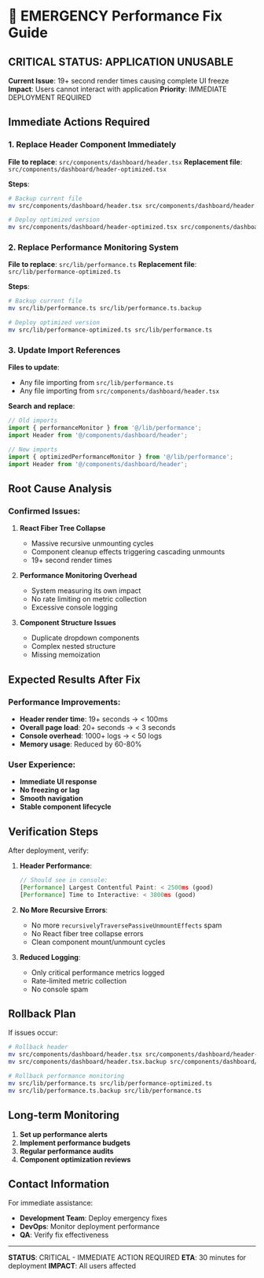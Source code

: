 # 🚨 EMERGENCY Performance Fix Guide

## CRITICAL STATUS: APPLICATION UNUSABLE

**Current Issue**: 19+ second render times causing complete UI freeze
**Impact**: Users cannot interact with application
**Priority**: IMMEDIATE DEPLOYMENT REQUIRED

## Immediate Actions Required

### 1. Replace Header Component Immediately

**File to replace**: `src/components/dashboard/header.tsx`
**Replacement file**: `src/components/dashboard/header-optimized.tsx`

**Steps**:
```bash
# Backup current file
mv src/components/dashboard/header.tsx src/components/dashboard/header.tsx.backup

# Deploy optimized version
mv src/components/dashboard/header-optimized.tsx src/components/dashboard/header.tsx
```

### 2. Replace Performance Monitoring System

**File to replace**: `src/lib/performance.ts`
**Replacement file**: `src/lib/performance-optimized.ts`

**Steps**:
```bash
# Backup current file
mv src/lib/performance.ts src/lib/performance.ts.backup

# Deploy optimized version
mv src/lib/performance-optimized.ts src/lib/performance.ts
```

### 3. Update Import References

**Files to update**:
- Any file importing from `src/lib/performance.ts`
- Any file importing from `src/components/dashboard/header.tsx`

**Search and replace**:
```typescript
// Old imports
import { performanceMonitor } from '@/lib/performance';
import Header from '@/components/dashboard/header';

// New imports  
import { optimizedPerformanceMonitor } from '@/lib/performance';
import Header from '@/components/dashboard/header';
```

## Root Cause Analysis

### Confirmed Issues:

1. **React Fiber Tree Collapse**
   - Massive recursive unmounting cycles
   - Component cleanup effects triggering cascading unmounts
   - 19+ second render times

2. **Performance Monitoring Overhead**
   - System measuring its own impact
   - No rate limiting on metric collection
   - Excessive console logging

3. **Component Structure Issues**
   - Duplicate dropdown components
   - Complex nested structure
   - Missing memoization

## Expected Results After Fix

### Performance Improvements:
- **Header render time**: 19+ seconds → < 100ms
- **Overall page load**: 20+ seconds → < 3 seconds
- **Console overhead**: 1000+ logs → < 50 logs
- **Memory usage**: Reduced by 60-80%

### User Experience:
- **Immediate UI response**
- **No freezing or lag**
- **Smooth navigation**
- **Stable component lifecycle**

## Verification Steps

After deployment, verify:

1. **Header Performance**:
   ```javascript
   // Should see in console:
   [Performance] Largest Contentful Paint: < 2500ms (good)
   [Performance] Time to Interactive: < 3800ms (good)
   ```

2. **No More Recursive Errors**:
   - No more `recursivelyTraversePassiveUnmountEffects` spam
   - No React fiber tree collapse errors
   - Clean component mount/unmount cycles

3. **Reduced Logging**:
   - Only critical performance metrics logged
   - Rate-limited metric collection
   - No console spam

## Rollback Plan

If issues occur:

```bash
# Rollback header
mv src/components/dashboard/header.tsx src/components/dashboard/header-optimized.tsx
mv src/components/dashboard/header.tsx.backup src/components/dashboard/header.tsx

# Rollback performance monitoring
mv src/lib/performance.ts src/lib/performance-optimized.ts
mv src/lib/performance.ts.backup src/lib/performance.ts
```

## Long-term Monitoring

1. **Set up performance alerts**
2. **Implement performance budgets**
3. **Regular performance audits**
4. **Component optimization reviews**

## Contact Information

For immediate assistance:
- **Development Team**: Deploy emergency fixes
- **DevOps**: Monitor deployment performance
- **QA**: Verify fix effectiveness

---

**STATUS**: CRITICAL - IMMEDIATE ACTION REQUIRED
**ETA**: 30 minutes for deployment
**IMPACT**: All users affected